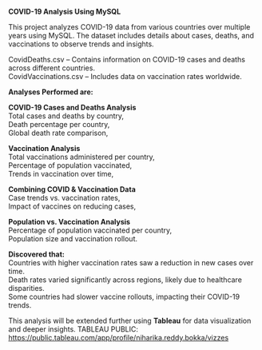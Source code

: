 **COVID-19 Analysis Using MySQL**

This project analyzes COVID-19 data from various countries over multiple years using MySQL. The dataset includes details about cases, deaths, and vaccinations to observe trends and insights.

CovidDeaths.csv – Contains information on COVID-19 cases and deaths across different countries.  
CovidVaccinations.csv – Includes data on vaccination rates worldwide.

**Analyses Performed are:**

**COVID-19 Cases and Deaths Analysis**  
Total cases and deaths by country,   
Death percentage per country,   
Global death rate comparison,   

**Vaccination Analysis**  
Total vaccinations administered per country,   
Percentage of population vaccinated,   
Trends in vaccination over time,   

**Combining COVID & Vaccination Data**  
Case trends vs. vaccination rates,   
Impact of vaccines on reducing cases,   

**Population vs. Vaccination Analysis**  
Percentage of population vaccinated per country,   
Population size and vaccination rollout.   

**Discovered that:**  
Countries with higher vaccination rates saw a reduction in new cases over time.  
Death rates varied significantly across regions, likely due to healthcare disparities.  
Some countries had slower vaccine rollouts, impacting their COVID-19 trends.  

This analysis will be extended further using **Tableau** for data visualization and deeper insights.
TABLEAU PUBLIC: https://public.tableau.com/app/profile/niharika.reddy.bokka/vizzes
